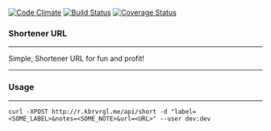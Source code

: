 [![Code Climate](https://codeclimate.com/github/klebervirgilio/kbrvrgl.png)](https://codeclimate.com/github/klebervirgilio/kbrvrgl)
[![Build Status](https://travis-ci.org/klebervirgilio/kbrvrgl.svg?branch=master)](https://travis-ci.org/klebervirgilio/kbrvrgl)
[![Coverage Status](https://coveralls.io/repos/klebervirgilio/kbrvrgl/badge.png)](https://coveralls.io/r/klebervirgilio/kbrvrgl)

### Shortener URL
--------

Simple, Shortener URL for fun and profit!

---------
### Usage
---------

`curl -XPOST http://r.kbrvrgl.me/api/short -d "label=<SOME_LABEL>&notes=<SOME_NOTE>&url=<URL>" --user dev:dev`
